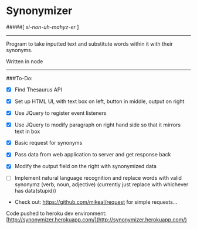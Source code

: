 # Synonymizer
#####[ *si-non-uh-mahyz-er* ]

***

Program to take inputted text and substitute words within it with their synonyms.

Written in node

***

###To-Do:

-[x] Find Thesaurus API 
-[x] Set up HTML UI, with text box on left, button in middle, output on right 
-[x] Use JQuery to register event listeners 
-[x] Use JQuery to modify paragraph on right hand side so that it mirrors text in box 
-[x] Basic request for synonyms 
-[x] Pass data from web application to server and get response back 
-[x] Modify the output field on the right with synonymized data 
-[ ] Implement natural language recognition and replace words with valid synonymz (verb, noun, adjective) (currently just replace with whichever has data(stupid))


* Check out: https://github.com/mikeal/request for simple requests...


Code pushed to heroku dev environment: [http://synonymizer.herokuapp.com/](http://synonymizer.herokuapp.com/)


